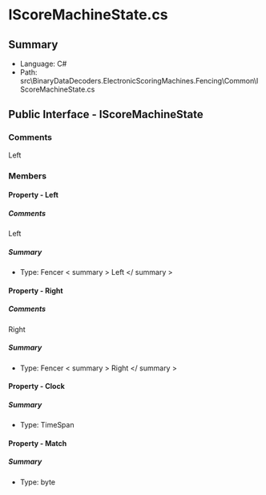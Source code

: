 ﻿# IScoreMachineState.cs

## Summary

* Language: C#
* Path: src\BinaryDataDecoders.ElectronicScoringMachines.Fencing\Common\IScoreMachineState.cs

## Public Interface - IScoreMachineState

### Comments

 <summary>
 Left
 </summary>

### Members

#### Property - Left

##### Comments

 <summary>
 Left
 </summary>

##### Summary

 * Type: Fencer   < summary > 
  Left 
   </ summary > 
  

#### Property - Right

##### Comments

 <summary>
 Right
 </summary>

##### Summary

 * Type: Fencer   < summary > 
  Right 
   </ summary > 
  

#### Property - Clock

##### Summary

 * Type: TimeSpan 

#### Property - Match

##### Summary

 * Type: byte 


